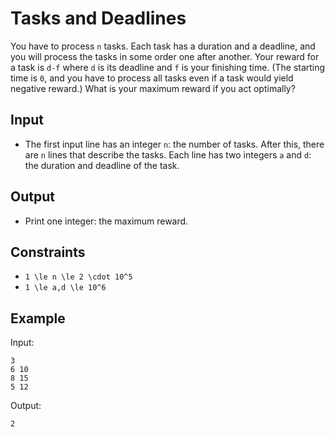 # Tasks and Deadlines 

You have to process ```n``` tasks. Each task has a duration and a deadline, and you will process the tasks in some order one after another. Your reward for a task is ```d-f``` where ```d``` is its deadline and ```f``` is your finishing time. (The starting time is ```0```, and you have to process all tasks even if a task would yield negative reward.)
What is your maximum reward if you act optimally?
## Input
- The first input line has an integer ```n```: the number of tasks.
After this, there are ```n``` lines that describe the tasks. Each line has two integers ```a``` and ```d```: the duration and deadline of the task.
## Output
- Print one integer: the maximum reward.
## Constraints

- ```1 \le n \le 2 \cdot 10^5```
- ```1 \le a,d \le 10^6```

## Example
Input:
```
3
6 10
8 15
5 12
```

Output:
```
2
```
